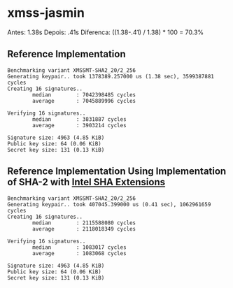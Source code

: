 # xmss-jasmin

Antes: 1.38s
Depois: .41s
Diferenca: ((1.38-.41) / 1.38) * 100 = 70.3%

## Reference Implementation

```
Benchmarking variant XMSSMT-SHA2_20/2_256
Generating keypair.. took 1378389.257000 us (1.38 sec), 3599387881 cycles
Creating 16 signatures..
        median        : 7042398485 cycles
        average       : 7045889996 cycles

Verifying 16 signatures..
        median        : 3831887 cycles
        average       : 3903214 cycles

Signature size: 4963 (4.85 KiB)
Public key size: 64 (0.06 KiB)
Secret key size: 131 (0.13 KiB)
```

## Reference Implementation Using Implementation of SHA-2 with [Intel SHA Extensions](https://www.intel.com/content/www/us/en/developer/articles/technical/intel-sha-extensions.html)

```
Benchmarking variant XMSSMT-SHA2_20/2_256
Generating keypair.. took 407045.399000 us (0.41 sec), 1062961659 cycles
Creating 16 signatures..
        median        : 2115588080 cycles
        average       : 2118018349 cycles

Verifying 16 signatures..
        median        : 1083017 cycles
        average       : 1083068 cycles

Signature size: 4963 (4.85 KiB)
Public key size: 64 (0.06 KiB)
Secret key size: 131 (0.13 KiB)
```